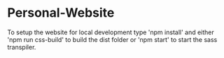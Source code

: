 # Personal-Website
To setup the website for local development type 'npm install' and either 'npm run css-build' to build the dist folder or 'npm start' to start the sass transpiler.
